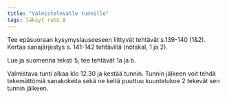 ```yaml
---
title: "Valmistelevalle tunnille"
tags: läksyt rub2.8
---
```


Tee epäsuoraan kysymyslauseeseen liittyvät tehtävät s.139-140 (1&2). Kertaa sanajärjestys s. 141-142 tehtävillä (nötskal, 1 ja 2).

Lue ja suomenna teksti 5, tee tehtävät 1a ja b.

Valmistava tunti alkaa klo 12.30 ja kestää tunnin. Tunnin jälkeen voit tehdä tekemättömiä sanakokeita sekä ne keltä puuttuu kuuntelukoe 2 tekevät sen tunnin jälkeen.